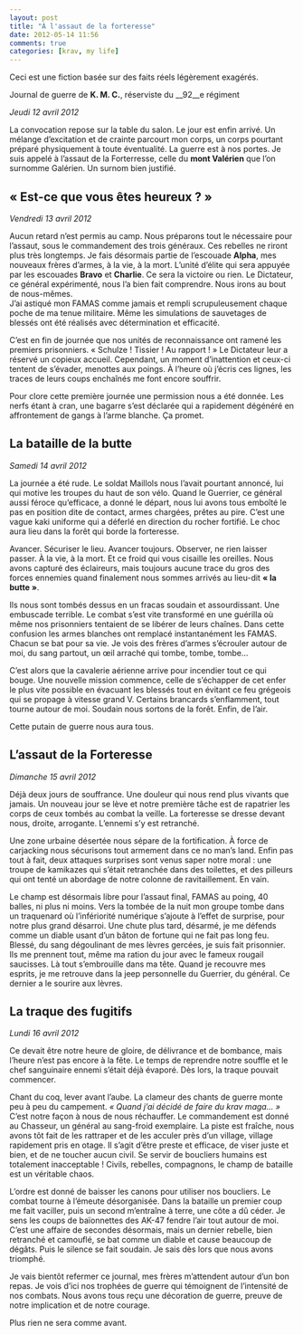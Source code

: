 ```yaml
---
layout: post
title: "À l'assaut de la forteresse"
date: 2012-05-14 11:56
comments: true
categories: [krav, my life]
---
```

Ceci est une fiction basée sur des faits réels légèrement exagérés.

Journal de guerre de __K. M. C.__, réserviste du __92__e régiment
<!--more-->
_Jeudi 12 avril 2012_

La convocation repose sur la table du salon. Le jour est enfin arrivé. Un mélange d’excitation et de crainte parcourt mon corps, un corps pourtant préparé physiquement à toute éventualité. La guerre est à nos portes. Je suis appelé à l’assaut de la Forterresse, celle du __mont Valérien__ que l’on surnomme Galérien. Un surnom bien justifié.

« Est-ce que vous êtes heureux ? »
------
_Vendredi 13 avril 2012_

Aucun retard n’est permis au camp. Nous préparons tout le nécessaire pour l’assaut, sous le commandement des trois généraux. Ces rebelles ne riront plus très longtemps. Je fais désormais partie de l’escouade __Alpha__, mes nouveaux frères d’armes, à la vie, à la mort. L’unité d’élite qui sera appuyée par les escouades __Bravo__ et __Charlie__. Ce sera la victoire ou rien. Le Dictateur, ce général expérimenté, nous l’a bien fait comprendre. Nous irons au bout de nous-mêmes.  
J’ai astiqué mon FAMAS comme jamais et rempli scrupuleusement chaque poche de ma tenue militaire. Même les simulations de sauvetages de blessés ont été réalisés avec détermination et efficacité.

C’est en fin de journée que nos unités de reconnaissance ont ramené les premiers prisonniers. «&nbsp;Schulze ! Tissier ! Au rapport !&nbsp;» Le Dictateur leur a réservé un copieux accueil. Cependant, un moment d’inattention et ceux-ci tentent de s’évader, menottes aux poings. À l’heure où j’écris ces lignes, les traces de leurs coups enchaînés me font encore souffrir.

Pour clore cette première journée une permission nous a été donnée. Les nerfs étant à cran, une bagarre s’est déclarée qui a rapidement dégénéré en affrontement de gangs à l’arme blanche. Ça promet.

La bataille de la butte
-----
_Samedi 14 avril 2012_

La journée a été rude. Le soldat Maillols nous l’avait pourtant annoncé, lui qui motive les troupes du haut de son vélo. Quand le Guerrier, ce général aussi féroce qu’efficace, a donné le départ, nous lui avons tous emboîté le pas en position dite de contact, armes chargées, prêtes au pire. C’est une vague kaki uniforme qui a déferlé en direction du rocher fortifié. Le choc aura lieu dans la forêt qui borde la forteresse.

Avancer. Sécuriser le lieu. Avancer toujours. Observer, ne rien laisser passer. À la vie, à la mort. Et ce froid qui vous cisaille les oreilles. Nous avons capturé des éclaireurs, mais toujours aucune trace du gros des forces ennemies quand finalement nous sommes arrivés au lieu-dit __«&nbsp;la butte&nbsp;»__.

Ils nous sont tombés dessus en un fracas soudain et assourdissant. Une embuscade terrible. Le combat s’est vite transformé en une guérilla où même nos prisonniers tentaient de se libérer de leurs chaînes. Dans cette confusion les armes blanches ont remplacé instantanément les FAMAS. Chacun se bat pour sa vie. Je vois des frères d’armes s’écrouler autour de moi, du sang partout, un œil arraché qui tombe, tombe, tombe...

C’est alors que la cavalerie aérienne arrive pour incendier tout ce qui bouge. Une nouvelle mission commence, celle de s’échapper de cet enfer le plus vite possible en évacuant les blessés tout en évitant ce feu grégeois qui se propage à vitesse grand V. Certains brancards s’enflamment, tout tourne autour de moi. Soudain nous sortons de la forêt. Enfin, de l’air.

Cette putain de guerre nous aura tous.

L’assaut de la Forteresse
-----
_Dimanche 15 avril 2012_

Déjà deux jours de souffrance. Une douleur qui nous rend plus vivants que jamais. Un nouveau jour se lève et notre première tâche est de rapatrier les corps de ceux tombés au combat la veille. La forteresse se dresse devant nous, droite, arrogante. L’ennemi s’y est retranché.

Une zone urbaine désertée nous sépare de la fortification. À force de carjacking nous sécurisons tout armement dans ce no man’s land. Enfin pas tout à fait, deux attaques surprises sont venus saper notre moral : une troupe de kamikazes qui s’était retranchée dans des toilettes, et des pilleurs qui ont tenté un abordage de notre colonne de ravitaillement. En vain.

Le champ est désormais libre pour l’assaut final, FAMAS au poing, 40 balles, ni plus ni moins. Vers la tombée de la nuit mon groupe tombe dans un traquenard où l’infériorité numérique s’ajoute à l’effet de surprise, pour notre plus grand désarroi. Une chute plus tard, désarmé, je me défends comme un diable usant d’un bâton de fortune qui ne fait pas long feu. Blessé, du sang dégoulinant de mes lèvres gercées, je suis fait prisonnier. Ils me prennent tout, même ma ration du jour avec le fameux rougail saucisses. Là tout s’embrouille dans ma tête. Quand je recouvre mes esprits, je me retrouve dans la jeep personnelle du Guerrier, du général. Ce dernier a le sourire aux lèvres.

La traque des fugitifs
-----
_Lundi 16 avril 2012_

Ce devait être notre heure de gloire, de délivrance et de bombance, mais l’heure n’est pas encore à la fête. Le temps de reprendre notre souffle et le chef sanguinaire ennemi s’était déjà évaporé. Dès lors, la traque pouvait commencer.

Chant du coq, lever avant l’aube. La clameur des chants de guerre monte peu à peu du campement. _«&nbsp;Quand j’ai décidé de faire du krav maga...&nbsp;»_ C’est notre façon à nous de nous réchauffer. Le commandement est donné au Chasseur, un général au sang-froid exemplaire. La piste est fraîche, nous avons tôt fait de les rattraper et de les acculer près d’un village, village rapidement pris en otage. Il s’agit d’être preste et efficace, de viser juste et bien, et de ne toucher aucun civil. Se servir de boucliers humains est totalement inacceptable ! Civils, rebelles, compagnons, le champ de bataille est un véritable chaos.

L’ordre est donné de baisser les canons pour utiliser nos boucliers. Le combat tourne à l’émeute désorganisée. Dans la bataille un premier coup me fait vaciller, puis un second m’entraîne à terre, une côte a dû céder. Je sens les coups de baïonnettes des AK-47 fendre l’air tout autour de moi. C’est une affaire de secondes désormais, mais un dernier rebelle, bien retranché et camouflé, se bat comme un diable et cause beaucoup de dégâts. Puis le silence se fait soudain. Je sais dès lors que nous avons triomphé.

Je vais bientôt refermer ce journal, mes frères m’attendent autour d’un bon repas. Je vois d’ici nos trophées de guerre qui témoignent de l’intensité de nos combats. Nous avons tous reçu une décoration de guerre, preuve de notre implication et de notre courage.

Plus rien ne sera comme avant.
